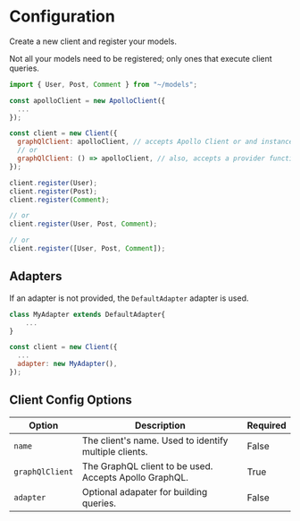 # Configuration

Create a new client and register your models.

Not all your models need to be registered; only ones that execute client queries.

```javascript
import { User, Post, Comment } from "~/models";

const apolloClient = new ApolloClient({
  ...
});

const client = new Client({
  graphQlClient: apolloClient, // accepts Apollo Client or and instance of GraphQlClient
  // or
  graphQlClient: () => apolloClient, // also, accepts a provider function
});

client.register(User);
client.register(Post);
client.register(Comment);

// or
client.register(User, Post, Comment);

// or
client.register([User, Post, Comment]);
```

## Adapters

If an adapter is not provided, the `DefaultAdapter` adapter is used.

```javascript
class MyAdapter extends DefaultAdapter{
    ...
}

const client = new Client({
  ...
  adapter: new MyAdapter(),
});
```

## Client Config Options

| Option          | Description                                            | Required |
| --------------- | ------------------------------------------------------ | -------- |
| `name`          | The client's name. Used to identify multiple clients.  | False    |
| `graphQlClient` | The GraphQL client to be used. Accepts Apollo GraphQL. | True     |
| `adapter`       | Optional adapater for building queries.                | False    |
